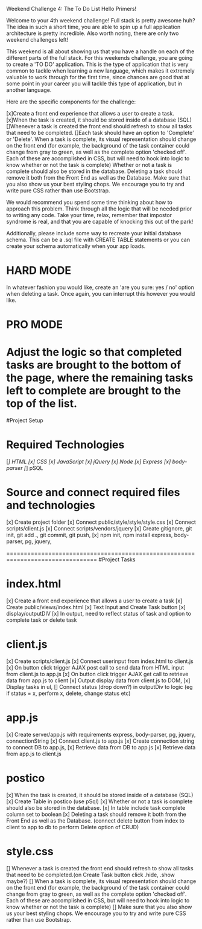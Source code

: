 Weekend Challenge 4: The To Do List Hello Primers!

Welcome to your 4th weekend challenge! Full stack is pretty awesome huh? The idea in such a short time, you are able to spin up a full application architecture is pretty incredible. Also worth noting, there are only two weekend challenges left!

This weekend is all about showing us that you have a handle on each of the different parts of the full stack. For this weekends challenge, you are going to create a 'TO DO' application. This is the type of application that is very common to tackle when learning a new language, which makes it extremely valuable to work through for the first time, since chances are good that at some point in your career you will tackle this type of application, but in another language.

Here are the specific components for the challenge:

[x]Create a front end experience that allows a user to create a task. [x]When the task is created, it should be stored inside of a database (SQL) []Whenever a task is created the front end should refresh to show all tasks that need to be completed. []Each task should have an option to 'Complete' or 'Delete'. When a task is complete, its visual representation should change on the front end (for example, the background of the task container could change from gray to green, as well as the complete option 'checked off'. Each of these are accomplished in CSS, but will need to hook into logic to know whether or not the task is complete) Whether or not a task is complete should also be stored in the database. Deleting a task should remove it both from the Front End as well as the Database. Make sure that you also show us your best styling chops. We encourage you to try and write pure CSS rather than use Bootstrap.

We would recommend you spend some time thinking about how to approach this problem. Think through all the logic that will be needed prior to writing any code. Take your time, relax, remember that impostor syndrome is real, and that you are capable of knocking this out of the park!

Additionally, please include some way to recreate your initial database schema. This can be a .sql file with CREATE TABLE statements or you can create your schema automatically when your app loads.

# HARD MODE

In whatever fashion you would like, create an 'are you sure: yes / no' option when deleting a task. Once again, you can interrupt this however you would like.

# PRO MODE

Adjust the logic so that completed tasks are brought to the bottom of the page, where the remaining tasks left to complete are brought to the top of the list.
================================================================================
#Project Setup

# Required Technologies
[*] HTML
[x] CSS
[x] JavaScript
[x] jQuery
[x] Node
[x] Express
[x] body-parser
[*] pSQL

# Source and connect required files and technologies
[x] Create project folder
[x] Connect public/style/style/style.css
[x] Connect scripts/client.js
[x] Connect scripts/vendors/jquery
[x] Create gitignore, git init, git add ., git commit, git push,
[x] npm init, npm install express, body-parser, pg, jquery,

================================================================================
#Project Tasks

# index.html
[x] Create a front end experience that allows a user to create a task
[x] Create public/views/index.html
[x] Text Input and Create Task button
[x] display/outputDIV
[x] In output, need to reflect status of task and option to complete task or delete task

# client.js
[x] Create scripts/client.js
[x] Connect userinput from index.html to client.js
[x] On button click trigger AJAX post call to send data from HTML input from client.js to app.js
[x] On button click trigger AJAX get call to retrieve data from app.js to client [x] Output display data from client.js to DOM,
[x] Display tasks in ul,
[] Connect status (drop down?) in outputDiv to logic (eg if status = x, perform x, delete, change status etc)

# app.js
[x] Create server/app.js with requirements express, body-parser, pg, jquery, connectionString [x] Connect client.js to app.js [x] Create connection string to connect DB to app.js, [x] Retrieve data from DB to app.js [x] Retrieve data from app.js to client.js

# postico
[x] When the task is created, it should be stored inside of a database (SQL) [x] Create Table in postico (use pSql) [x] Whether or not a task is complete should also be stored in the database. [x] In table include task complete column set to boolean [x] Deleting a task should remove it both from the Front End as well as the Database. (connect delete button from index to client to app to db to perform Delete option of CRUD)

# style.css
[] Whenever a task is created the front end should refresh to show all tasks that need to be completed.(on Create Task button click .hide, .show maybe?)
[] When a task is complete, its visual representation should change on the front end (for example, the background of the task container could change from gray to green, as well as the complete option 'checked off'. Each of these are accomplished in CSS, but will need to hook into logic to know whether or not the task is complete)
[] Make sure that you also show us your best styling chops. We encourage you to try and write pure CSS rather than use Bootstrap.
